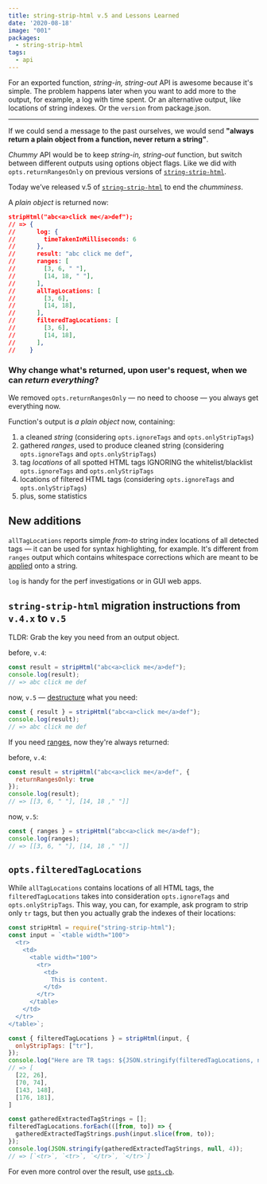 ```yaml
---
title: string-strip-html v.5 and Lessons Learned
date: '2020-08-18'
image: "001"
packages:
  - string-strip-html
tags:
  - api
---
```


For an exported function, _string-in, string-out_ API is awesome because it's simple. The problem happens later when you want to add more to the output, for example, a log with time spent. Or an alternative output, like locations of string indexes. Or the `version` from package.json.

---

If we could send a message to the past ourselves, we would send **"always return a plain object from a function, never return a string"**.

_Chummy_ API would be to keep _string-in, string-out_ function, but switch between different outputs using options object flags. Like we did with `opts.returnRangesOnly` on previous versions of [`string-strip-html`](/os/string-strip-html/).

Today we’ve released v.5 of [`string-strip-html`](/os/string-strip-html/) to end the _chumminess_.

A _plain object_ is returned now:

```json
stripHtml("abc<a>click me</a>def");
// => {
//      log: {
//        timeTakenInMilliseconds: 6
//      },
//      result: "abc click me def",
//      ranges: [
//        [3, 6, " "],
//        [14, 18, " "],
//      ],
//      allTagLocations: [
//        [3, 6],
//        [14, 18],
//      ],
//      filteredTagLocations: [
//        [3, 6],
//        [14, 18],
//      ],
//    }
```

### Why change what's returned, upon user's request, when we can _return everything_?

We removed `opts.returnRangesOnly` — no need to choose — you always get everything now.

Function's output is _a plain object_ now, containing:

1. a cleaned _string_ (considering `opts.ignoreTags` and `opts.onlyStripTags`)
2. gathered _ranges_, used to produce cleaned string (considering `opts.ignoreTags` and `opts.onlyStripTags`)
3. tag _locations_ of all spotted HTML tags IGNORING the whitelist/blacklist `opts.ignoreTags` and `opts.onlyStripTags`
4. locations of filtered HTML tags (considering `opts.ignoreTags` and `opts.onlyStripTags`)
5. plus, some statistics

## New additions

`allTagLocations` reports simple _from-to_ string index locations of all detected tags — it can be used for syntax highlighting, for example. It's different from `ranges` output which contains whitespace corrections which are meant to be [applied](/os/ranges-apply/) onto a string.

`log` is handy for the perf investigations or in GUI web apps.

## `string-strip-html` migration instructions from `v.4.x` to `v.5`

TLDR: Grab the key you need from an output object.

before, `v.4`:

```js
const result = stripHtml("abc<a>click me</a>def");
console.log(result);
// => abc click me def
```

now, `v.5` — [destructure](https://developer.mozilla.org/en-US/docs/Web/JavaScript/Reference/Operators/Destructuring_assignment) what you need:

```js
const { result } = stripHtml("abc<a>click me</a>def");
console.log(result);
// => abc click me def
```

If you need [ranges](/ranges/), now they're always returned:

before, `v.4`:

```js
const result = stripHtml("abc<a>click me</a>def", {
  returnRangesOnly: true
});
console.log(result);
// => [[3, 6, " "], [14, 18 ," "]]
```

now, `v.5`:

```js
const { ranges } = stripHtml("abc<a>click me</a>def");
console.log(ranges);
// => [[3, 6, " "], [14, 18 ," "]]
```

## `opts.filteredTagLocations`

While `allTagLocations` contains locations of all HTML tags, the `filteredTagLocations` takes into consideration `opts.ignoreTags` and `opts.onlyStripTags`. This way, you can, for example, ask program to strip only `tr` tags, but then you actually grab the indexes of their locations:

```js
const stripHtml = require("string-strip-html");
const input = `<table width="100">
  <tr>
    <td>
      <table width="100">
        <tr>
          <td>
            This is content.
          </td>
        </tr>
      </table>
    </td>
  </tr>
</table>`;

const { filteredTagLocations } = stripHtml(input, {
  onlyStripTags: ["tr"],
});
console.log("Here are TR tags: ${JSON.stringify(filteredTagLocations, null, 4)}")
// => [
  [22, 26],
  [70, 74],
  [143, 148],
  [176, 181],
]

const gatheredExtractedTagStrings = [];
filteredTagLocations.forEach(([from, to]) => {
  gatheredExtractedTagStrings.push(input.slice(from, to));
});
console.log(JSON.stringify(gatheredExtractedTagStrings, null, 4));
// => [`<tr>`, `<tr>`, `</tr>`, `</tr>`]
```

For even more control over the result, use [`opts.cb`](/os/string-strip-html/#optscb).
